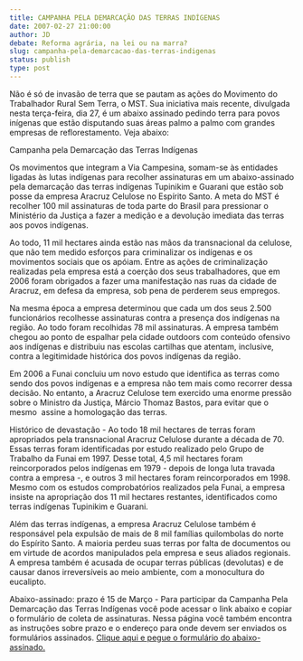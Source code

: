 ```yaml
---
title: CAMPANHA PELA DEMARCAÇÃO DAS TERRAS INDÍGENAS
date: 2007-02-27 21:00:00
author: JD
debate: Reforma agrária, na lei ou na marra?
slug: campanha-pela-demarcacao-das-terras-indigenas
status: publish 
type: post
---
```


Não é só de invasão de terra que se pautam as ações do Movimento do Trabalhador Rural Sem Terra, o MST. Sua iniciativa mais recente, divulgada nesta terça-feira, dia 27, é um abaixo assinado pedindo terra para povos inígenas que estão disputando suas áreas palmo a palmo com grandes empresas de reflorestamento. Veja abaixo:   
  
Campanha pela Demarcação das Terras Indígenas  
  
Os movimentos que integram a Via Campesina, somam-se às entidades ligadas às lutas indígenas para recolher assinaturas em um abaixo-assinado pela demarcação das terras indígenas Tupinikim e Guarani que estão sob posse da empresa Aracruz Celulose no Espírito Santo. A meta do MST é recolher 100 mil assinaturas de toda parte do Brasil para pressionar o Ministério da Justiça a fazer a medição e a devolução imediata das terras aos povos indígenas.  
  
Ao todo, 11 mil hectares ainda estão nas mãos da transnacional da celulose, que não tem medido esforços para criminalizar os indígenas e os movimentos sociais que os apóiam. Entre as ações de criminalização realizadas pela empresa está a coerção dos seus trabalhadores, que em 2006 foram obrigados a fazer uma manifestação nas ruas da cidade de Aracruz, em defesa da empresa, sob pena de perderem seus empregos.  
  

Na mesma época a empresa determinou que cada um dos seus 2.500 funcionários recolhesse assinaturas contra a presença dos indígenas na região. Ao todo foram recolhidas 78 mil assinaturas. A empresa também chegou ao ponto de espalhar pela cidade outdoors com conteúdo ofensivo aos indígenas e distribuiu nas escolas cartilhas que atentam, inclusive, contra a legitimidade histórica dos povos indígenas da região.  
  

Em 2006 a Funai concluiu um novo estudo que identifica as terras como sendo dos povos indígenas e a empresa não tem mais como recorrer dessa decisão. No entanto, a Aracruz Celulose tem exercido uma enorme pressão sobre o Ministro da Justiça, Márcio Thomaz Bastos, para evitar que o mesmo  assine a homologação das terras.  
  
Histórico de devastação - Ao todo 18 mil hectares de terras foram apropriados pela transnacional Aracruz Celulose durante a década de 70. Essas terras foram identificadas por estudo realizado pelo Grupo de Trabalho da Funai em 1997. Desse total, 4,5 mil hectares foram reincorporados pelos indígenas em 1979 - depois de longa luta travada contra a empresa -, e outros 3 mil hectares foram reincorporados em 1998. Mesmo com os estudos comprobatórios realizados pela Funai, a empresa insiste na apropriação dos 11 mil hectares restantes, identificados como  terras indígenas Tupinikim e Guarani.  
  
Além das terras indígenas, a empresa Aracruz Celulose também é responsável pela expulsão de mais de 8 mil famílias quilombolas do norte do Espírito Santo. A maioria perdeu suas terras por falta de documentos ou em virtude de acordos manipulados pela empresa e seus aliados regionais. A empresa também é acusada de ocupar terras públicas (devolutas) e de causar danos irreversíveis ao meio ambiente, com a monocultura do eucalipto.  
  
Abaixo-assinado: prazo é 15 de Março - Para participar da Campanha Pela Demarcação das Terras Indígenas você pode acessar o link abaixo e copiar o formulário de coleta de assinaturas. Nessa página você também encontra as instruções sobre prazo e o endereço para onde devem ser enviados os formulários assinados. [Clique aqui e pegue o formulário do abaixo-assinado.](http://www.fase.org.br/_fase/pagina.php?id=1344)  
  
  

